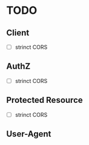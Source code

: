 # TODO
## Client
* [ ] strinct CORS

## AuthZ
* [ ] strinct CORS

## Protected Resource
* [ ] strinct CORS

## User-Agent
